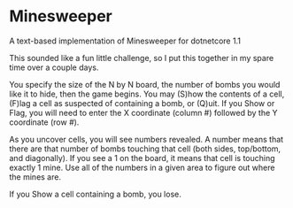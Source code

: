 # Minesweeper
A text-based implementation of Minesweeper for dotnetcore 1.1

This sounded like a fun little challenge, so I put this together in my spare time over a couple days. 

You specify the size of the N by N 
board, the number of bombs you would like it to hide, then the game begins. You may (S)how the contents of a cell, (F)lag a cell 
as suspected of containing a bomb, or (Q)uit. If you Show or Flag, you will need to enter the X coordinate (column #) followed by the 
Y coordinate (row #).

As you uncover cells, you will see numbers revealed. A number means that there are that number of bombs touching that cell (both sides,
top/bottom, and diagonally). If you see a 1 on the board, it means that cell is touching exactly 1 mine. Use all of the numbers in a 
given area to figure out where the mines are.

If you Show a cell containing a bomb, you lose.
